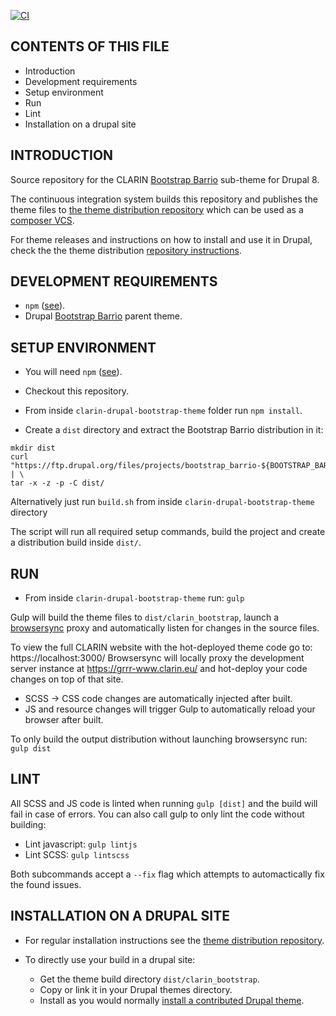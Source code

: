 [![CI](https://github.com/clarin-eric/clarin-drupal-bootstrap-theme/workflows/CI/badge.svg)](https://github.com/clarin-eric/clarin-drupal-bootstrap-theme/actions?query=workflow%3ACI+branch%3A1.0)

CONTENTS OF THIS FILE
---------------------

 * Introduction
 * Development requirements
 * Setup environment
 * Run
 * Lint
 * Installation on a drupal site


INTRODUCTION
------------

Source repository for the CLARIN [Bootstrap Barrio](https://www.drupal.org/project/bootstrap_barrio) sub-theme for Drupal 8.

The continuous integration system builds this repository and publishes the theme files to [the theme distribution repository](https://github.com/clarin-eric/clarin-drupal-bootstrap-theme-dist) which can be used as a [composer VCS](https://getcomposer.org/doc/05-repositories.md#vcs).

For theme releases and instructions on how to install and use it in Drupal, check the the theme distribution [repository instructions](https://github.com/clarin-eric/clarin-drupal-bootstrap-theme-dist/blob/main/README.md).

DEVELOPMENT REQUIREMENTS
------------

* `npm` ([see](https://www.npmjs.com/get-npm)).
* Drupal [Bootstrap Barrio](https://www.drupal.org/project/bootstrap_barrio) parent theme.


SETUP ENVIRONMENT
-------------

* You will need `npm` ([see](https://www.npmjs.com/get-npm)).

* Checkout this repository.

* From inside `clarin-drupal-bootstrap-theme` folder run `npm install`.

* Create a `dist` directory and extract the Bootstrap Barrio distribution in it:
```
mkdir dist
curl "https://ftp.drupal.org/files/projects/bootstrap_barrio-${BOOTSTRAP_BARRIO_VERSION}.tar.gz" | \
tar -x -z -p -C dist/
```

Alternatively just run `build.sh` from inside `clarin-drupal-bootstrap-theme` directory

The script will run all required setup commands, build the project and create a distribution build inside `dist/`.


RUN
-------------

* From inside `clarin-drupal-bootstrap-theme` run: `gulp`

Gulp will build the theme files to `dist/clarin_bootstrap`, launch a [browsersync](https://browsersync.io/) proxy and automatically listen for changes in the source files.

To view the full CLARIN website with the hot-deployed theme code go to: https://localhost:3000/
Browsersync will locally proxy the development server instance at https://grrr-www.clarin.eu/ and hot-deploy your code changes on top of that site.

  * SCSS -> CSS code changes are automatically injected after built.
  * JS and resource changes will trigger Gulp to automatically reload your browser after built.

To only build the output distribution without launching browsersync run: `gulp dist`

LINT
-------------

All SCSS and JS code is linted when running `gulp [dist]` and the build will fail in case of errors. You can also call gulp to only lint the code without building:
* Lint javascript: `gulp lintjs`
* Lint SCSS: `gulp lintscss`

Both subcommands accept a `--fix` flag which attempts to automactically fix the found issues.

INSTALLATION ON A DRUPAL SITE
------------

 * For regular installation instructions see the [theme distribution repository](https://github.com/clarin-eric/clarin-drupal-bootstrap-theme-dist).

 * To directly use your build in a drupal site:
   * Get the theme build directory `dist/clarin_bootstrap`.
   * Copy or link it in your Drupal themes directory.
   * Install as you would normally [install a contributed Drupal theme](https://www.drupal.org/docs/user_guide/en/extend-theme-install.html).
